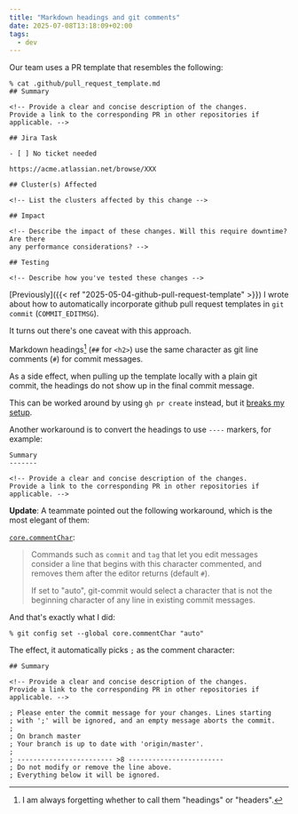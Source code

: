 ```yaml
---
title: "Markdown headings and git comments"
date: 2025-07-08T13:18:09+02:00
tags:
  - dev
---
```


Our team uses a PR template that resembles the following:

```
% cat .github/pull_request_template.md
## Summary

<!-- Provide a clear and concise description of the changes.
Provide a link to the corresponding PR in other repositories if applicable. -->

## Jira Task

- [ ] No ticket needed

https://acme.atlassian.net/browse/XXX

## Cluster(s) Affected

<!-- List the clusters affected by this change -->

## Impact

<!-- Describe the impact of these changes. Will this require downtime? Are there
any performance considerations? -->

## Testing

<!-- Describe how you've tested these changes -->
```

[Previously]({{< ref "2025-05-04-github-pull-request-template" >}}) I wrote
about how to automatically incorporate github pull request templates in `git
commit` (`COMMIT_EDITMSG`).

It turns out there's one caveat with this approach.

Markdown headings[^1] (`##` for `<h2>`) use the same character as git line comments
(`#`) for commit messages.

As a side effect, when pulling up the template locally with a plain git commit,
the headings do not show up in the final commit message.

This can be worked around by using `gh pr create` instead, but it [breaks my
setup](https://xkcd.com/1172/).

Another workaround is to convert the headings to use `----` markers, for example:

```
Summary
-------

<!-- Provide a clear and concise description of the changes.
Provide a link to the corresponding PR in other repositories if applicable. -->
```

**Update**: A teammate pointed out the following workaround, which is the most
elegant of them:

[`core.commentChar`](https://git-scm.com/docs/git-config#Documentation/git-config.txt-corecommentChar):

> Commands such as `commit` and `tag` that let you edit messages consider a line
> that begins with this character commented, and removes them after the editor
> returns (default `#`).
>
> If set to "auto", git-commit would select a character that is not the
> beginning character of any line in existing commit messages.

And that's exactly what I did:

```shell
% git config set --global core.commentChar "auto"
```

The effect, it automatically picks `;` as the comment character:

```
## Summary

<!-- Provide a clear and concise description of the changes.
Provide a link to the corresponding PR in other repositories if applicable. -->

; Please enter the commit message for your changes. Lines starting
; with ';' will be ignored, and an empty message aborts the commit.
;
; On branch master
; Your branch is up to date with 'origin/master'.
;
; ------------------------ >8 ------------------------
; Do not modify or remove the line above.
; Everything below it will be ignored.
```

[^1]: I am always forgetting whether to call them "headings" or "headers".
